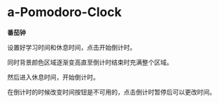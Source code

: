# a-Pomodoro-Clock
**番茄钟**

设置好学习时间和休息时间，点击开始倒计时。

同时背景颜色区域逐渐变高直至倒计时结束时充满整个区域。

然后进入休息时间，开始倒计时。

在倒计时的时候改变时间按钮是不可用的，点击倒计时暂停后可以更改时间。
